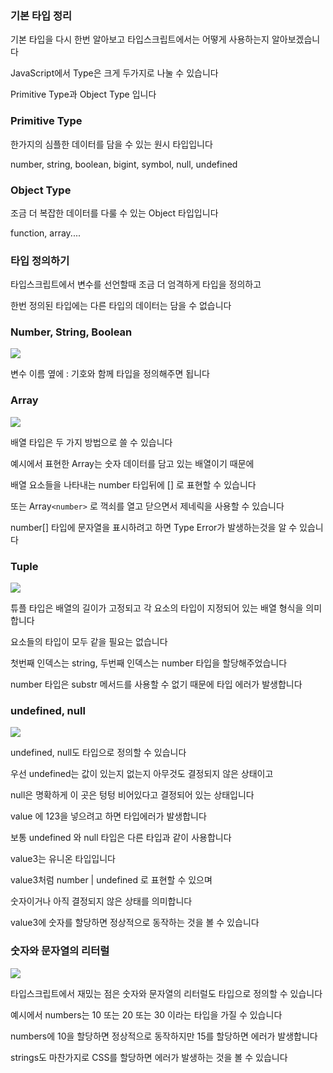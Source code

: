 ### 기본 타입 정리

기본 타입을 다시 한번 알아보고 타입스크립트에서는 어떻게 사용하는지 알아보겠습니다

JavaScript에서 Type은 크게 두가지로 나눌 수 있습니다

Primitive Type과 Object Type 입니다

### Primitive Type

한가지의 심플한 데이터를 담을 수 있는 원시 타입입니다

number, string, boolean, bigint, symbol, null, undefined

### Object Type

조금 더 복잡한 데이터를 다룰 수 있는 Object 타입입니다

function, array....

### 타입 정의하기

타입스크립트에서 변수를 선언할때 조금 더 엄격하게 타입을 정의하고

한번 정의된 타입에는 다른 타입의 데이터는 담을 수 없습니다

### Number, String, Boolean

![](https://images.velog.io/images/feelslikemmmm/post/28361abf-fa2a-457b-b68b-110a546b4a8a/carbon.png)

변수 이름 옆에 : 기호와 함께 타입을 정의해주면 됩니다

### Array

![](<https://images.velog.io/images/feelslikemmmm/post/ff1f393a-90f9-4088-a77b-feb04ed23de4/carbon%20(1).png>)

배열 타입은 두 가지 방법으로 쓸 수 있습니다

예시에서 표현한 Array는 숫자 데이터를 담고 있는 배열이기 때문에

배열 요소들을 나타내는 number 타입뒤에 [] 로 표현할 수 있습니다

또는 Array`<number>` 로 꺽쇠를 열고 닫으면서 제네릭을 사용할 수 있습니다

number[] 타입에 문자열을 표시하려고 하면 Type Error가 발생하는것을 알 수 있습니다

### Tuple

![](<https://images.velog.io/images/feelslikemmmm/post/35dad345-c7f3-4992-a80a-b2d03f7d5958/carbon%20(2).png>)

튜플 타입은 배열의 길이가 고정되고 각 요소의 타입이 지정되어 있는 배열 형식을 의미합니다

요소들의 타입이 모두 같을 필요는 없습니다

첫번째 인덱스는 string, 두번째 인덱스는 number 타입을 할당해주었습니다

number 타입은 substr 메서드를 사용할 수 없기 때문에 타입 에러가 발생합니다

### undefined, null

![](<https://images.velog.io/images/feelslikemmmm/post/b2f1d999-7094-43e9-971a-93691e7c7d5e/carbon%20(4).png>)

undefined, null도 타입으로 정의할 수 있습니다

우선 undefined는 값이 있는지 없는지 아무것도 결정되지 않은 상태이고

null은 명확하게 이 곳은 텅텅 비어있다고 결정되어 있는 상태입니다

value 에 123을 넣으려고 하면 타입에러가 발생합니다

보통 undefined 와 null 타입은 다른 타입과 같이 사용합니다

value3는 유니온 타입입니다

value3처럼 number | undefined 로 표현할 수 있으며

숫자이거나 아직 결정되지 않은 상태를 의미합니다

value3에 숫자를 할당하면 정상적으로 동작하는 것을 볼 수 있습니다

### 숫자와 문자열의 리터럴

![](<https://images.velog.io/images/feelslikemmmm/post/45c96d1a-a4b0-49ca-b06f-3d2c143770be/carbon%20(7).png>)

타입스크립트에서 재밌는 점은 숫자와 문자열의 리터럴도 타입으로 정의할 수 있습니다

예시에서 numbers는 10 또는 20 또는 30 이라는 타입을 가질 수 있습니다

numbers에 10을 할당하면 정상적으로 동작하지만 15를 할당하면 에러가 발생합니다

strings도 마찬가지로 CSS를 할당하면 에러가 발생하는 것을 볼 수 있습니다
